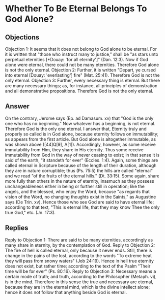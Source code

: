 # Whether To Be Eternal Belongs To God Alone?
## Objections
Objection 1: It seems that it does not belong to God alone to be eternal. For it is written that "those who instruct many to justice," shall be "as stars unto perpetual eternities [*Douay: 'for all eternity']" (Dan. 12:3). Now if God alone were eternal, there could not be many eternities. Therefore God alone is not the only eternal.
Objection 2: Further, it is written "Depart, ye cursed into eternal [Douay: 'everlasting'] fire" (Mat. 25:41). Therefore God is not the only eternal.
Objection 3: Further, every necessary thing is eternal. But there are many necessary things; as, for instance, all principles of demonstration and all demonstrative propositions. Therefore God is not the only eternal.
## Answer
On the contrary, Jerome says (Ep. ad Damasum. xv) that "God is the only one who has no beginning." Now whatever has a beginning, is not eternal. Therefore God is the only one eternal.
I answer that, Eternity truly and properly so called is in God alone, because eternity follows on immutability; as appears from the first article. But God alone is altogether immutable, as was shown above ([44]Q[9], A[1]). Accordingly, however, as some receive immutability from Him, they share in His eternity. Thus some receive immutability from God in the way of never ceasing to exist; in that sense it is said of the earth, "it standeth for ever" (Eccles. 1:4). Again, some things are called eternal in Scripture because of the length of their duration, although they are in nature corruptible; thus (Ps. 75:5) the hills are called "eternal" and we read "of the fruits of the eternal hills." (Dt. 33:15). Some again, share more fully than others in the nature of eternity, inasmuch as they possess unchangeableness either in being or further still in operation; like the angels, and the blessed, who enjoy the Word, because "as regards that vision of the Word, no changing thoughts exist in the Saints," as Augustine says (De Trin. xv). Hence those who see God are said to have eternal life; according to that text, "This is eternal life, that they may know Thee the only true God," etc. (Jn. 17:3).
## Replies
Reply to Objection 1: There are said to be many eternities, accordingly as many share in eternity, by the contemplation of God.
Reply to Objection 2: The fire of hell is called eternal, only because it never ends. Still, there is change in the pains of the lost, according to the words "To extreme heat they will pass from snowy waters" (Job 24:19). Hence in hell true eternity does not exist, but rather time; according to the text of the Psalm "Their time will be for ever" (Ps. 80:16).
Reply to Objection 3: Necessary means a certain mode of truth; and truth, according to the Philosopher (Metaph. vi), is in the mind. Therefore in this sense the true and necessary are eternal, because they are in the eternal mind, which is the divine intellect alone; hence it does not follow that anything beside God is eternal.